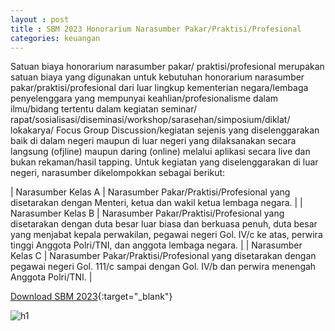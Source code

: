 ```yaml
---
layout : post
title : SBM 2023 Honorarium Narasumber Pakar/Praktisi/Profesional
categories: keuangan
---
```


Satuan biaya honorarium narasumber pakar/ praktisi/profesional merupakan satuan biaya yang digunakan untuk kebutuhan honorarium narasumber pakar/praktisi/profesional dari luar lingkup kementerian negara/lembaga penyelenggara yang mempunyai keahlian/profesionalisme dalam ilmu/bidang tertentu dalam kegiatan seminar/ rapat/sosialisasi/diseminasi/workshop/sarasehan/simposium/diklat/ lokakarya/ Focus Group Discussion/kegiatan sejenis yang diselenggarakan baik di dalam negeri maupun di luar negeri yang dilaksanakan secara langsung (ofjline) maupun daring (online) melalui aplikasi secara live dan bukan rekaman/hasil tapping. Untuk kegiatan yang diselenggarakan di luar negeri, narasumber dikelompokkan sebagai berikut:

| Narasumber Kelas A | Narasumber Pakar/Praktisi/Profesional yang disetarakan dengan Menteri, ketua dan wakil ketua lembaga negara. |
| Narasumber Kelas B | Narasumber Pakar/Praktisi/Profesional yang disetarakan dengan duta besar luar biasa dan berkuasa penuh, duta besar yang menjabat kepala perwakilan, pegawai negeri Gol. IV/c ke atas, perwira tinggi Anggota Polri/TNI, dan anggota lembaga negara. |
| Narasumber Kelas C | Narasumber Pakar/Praktisi/Profesional yang disetarakan dengan pegawai negeri Gol. 111/c sampai dengan Gol. IV/b dan perwira menengah Anggota Polri/TNI. |


[Download SBM 2023](https://drive.google.com/file/d/1E7dBSV1cZGMQCWfVuKfwCuzBQ-tRs2oD/view){:target="_blank"}

![h1](https://blogger.googleusercontent.com/img/b/R29vZ2xl/AVvXsEgwXR6Xrysm3qXOMhFfcnteIVMQeKd_TMsxXK_-ZyJLpVHsBT_sWOqzdeN1zzvJ018eLBwNevdpcCzA9qvRovyBCg3qUt8T-210vkTvFUCpr0NeFy5U2DAkeWsS__dY30iZcCa28JEzMmKZ4r5YcjYu4sAtbFTf-2hG6IM83y4IPAM/s1600/SBM_2023_page-0086.jpg)